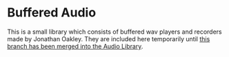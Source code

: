 # Buffered Audio

This is a small library which consists of buffered wav players and recorders made by Jonathan Oakley. They are included here temporarily until [this branch has been merged into the Audio Library](https://github.com/PaulStoffregen/Audio/pull/483).
